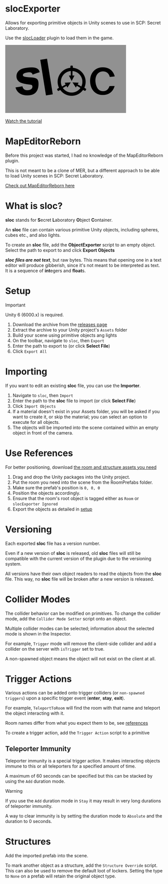 ﻿# slocExporter

Allows for exporting primitive objects in Unity scenes to use in SCP: Secret Laboratory.

Use the [slocLoader](https://github.com/Axwabo/slocLoader/) plugin to load them in the game.

![Logo](https://github.com/Axwabo/slocLoader/blob/main/logo%20small.png?raw=true)

[Watch the tutorial](https://youtu.be/4_-viU0HBBU)

# MapEditorReborn

Before this project was started, I had no knowledge of the MapEditorReborn plugin.

This is not meant to be a clone of MER, but a different approach to be able to load Unity scenes in SCP: Secret
Laboratory.

[Check out MapEditorReborn here](https://discord.gg/JwAfeSd79u)

# What is sloc?

**sloc** stands for **S**ecret **L**aboratory **O**bject **C**ontainer.

An **sloc** file can contain various primitive Unity objects, including spheres, cubes etc., and also lights.

To create an **sloc** file, add the **ObjectExporter** script to an empty object. Select the path to export to and click **Export Objects**

**_sloc files are not text_**, but raw bytes. This means that opening one in a text editor will produce gibberish, since it's not meant to be interpreted as text. It is a sequence of **int**egers and **float**s.

# Setup

> [!IMPORTANT]
> Unity 6 (6000.x) is required.

1. Download the archive from the [releases page](https://github.com/Axwabo/slocExporter/releases/latest/)
2. Extract the archive to your Unity project's `Assets` folder
3. Build your scene using primitive objects ang lights
4. On the toolbar, navigate to `sloc`, then `Export`
5. Enter the path to export to (or click **Select File**)
6. Click `Export All`

# Importing

If you want to edit an existing **sloc** file, you can use the **Importer**.

1. Navigate to `sloc`, then `Import`
2. Enter the path to the **sloc** file to import (or click **Select File**)
3. Click `Import Objects`
4. If a material doesn't exist in your Assets folder, you will be asked if you want to create it, or skip the material; you can select an option to execute for all objects.
5. The objects will be imported into the scene contained within an empty object in front of the camera.

# Use References

For better positioning, download [the room and structure assets you need](https://drive.google.com/drive/folders/1693Lf8OkXKdar8Ni2W5TfNHWoOHIiFpt?usp=sharing)

1. Drag and drop the Unity packages into the Unity project.
2. Put the room you need into the scene from the RoomPrefabs folder.
3. Make sure the prefab's position is `0, 0, 0`
4. Position the objects accordingly.
5. Ensure that the room's root object is tagged either as `Room` or `slocExporter Ignored`
6. Export the objects as detailed in [setup](#setup)

# Versioning

Each exported **sloc** file has a version number.

Even if a new version of **sloc** is released, old **sloc** files will still be compatible with the current version of
the plugin due to the versioning system.

All versions have their own object readers to read the objects from the **sloc** file. This way, no **sloc** file will
be broken after a new version is released.

# Collider Modes

The collider behavior can be modified on primitives. To change the collider mode, add the `Collider Mode Setter` script onto an object.

Multiple collider modes can be selected; information about the selected mode is shown in the Inspector.

For example, `Trigger` mode will remove the client-side collider and add a collider on the server with `isTrigger` set to true.

A non-spawned object means the object will not exist on the client at all.

# Trigger Actions

Various actions can be added onto trigger colliders (or `non-spawned triggers`) upon a specific trigger event (**enter**, **stay**, **exit**).

For example, `TeleportToRoom` will find the room with that name and teleport the object interacting with it.

Room names differ from what you expect them to be, see [references](#use-references)

To create a trigger action, add the `Trigger Action` script to a primitive

## Teleporter Immunity

Teleporter immunity is a special trigger action. It makes interacting objects immune to this or all teleporters for a specified amount of time.

A maximum of 60 seconds can be specified but this can be stacked by using the `Add` duration mode.

> [!WARNING]
> If you use the `Add` duration mode in `Stay` it may result in very long durations of teleporter immunity.

A way to clear immunity is by setting the duration mode to `Absolute` and the duration to 0 seconds.

# Structures

Add the imported prefab into the scene.

To mark another object as a structure, add the `Structure Override` script. This can also be used to remove the default loot of lockers. Setting the type to `None` on a prefab will retain the original object type. 
